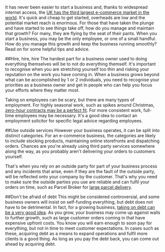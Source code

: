 It has never been easier to start a business and, thanks to widespread internet access, the [UK has the third largest e-commerce market in the world](https://www.statista.com/topics/2333/e-commerce-in-the-united-kingdom/). It's quick and cheap to get started, overheads are low and the potential market reach is enormous. For those that have taken the plunge and have started to see things take off, how do you manage and maintain that growth? For many, they are flying by the seat of their pants. When you start a business, you may be the only employee, or one of a small handful. How do you manage this growth and keep the business running smoothly? Read on for some helpful tips and advice.

##Hire, hire, hire
The hardest part for a business owner used to doing everything themselves will be to not do everything themself. It's important to recognise when you are stretching yourself too thin and risking your reputation on the work you have coming in. When a business grows beyond what can be accomplished by 1 or 2 individuals, you need to recognise your priorities as a business owner and get in people who can help you focus your efforts where they matter most.

Taking on employees can be scary, but there are many types of employment. For highly seasonal work, such as spikes around Christmas, [zero-hour contracts may be a perfect fit](https://www.gov.uk/contract-types-and-employer-responsibilities/zero-hour-contracts). For more consistent work, full-time employees may be necessary. It's a good idea to contact an employment solicitor for specific legal advice regarding employees.

##Use outside services
However your business operates, it can be split into distinct categories. For an e-commerce business, the categories are likely to include stocking products, maintaining online storefronts and dispatching orders. Chances are you're already using third party services somewhere along the way, as you probably aren't delivering your orders to customers yourself.

That's when you rely on an outside party for part of your business process and any incidents that arise, even if they are the fault of the outside party, will be reflected onto your company by the customer. That's why you need to make sure the outside parties you use are reliable and can fulfil your orders on time, such as Parcel Broker for [large parcel delivery](https://parcelbroker.co.uk/).

##Don't be afraid of debt
This might be considered controversial, and some business owners will insist on self-funding everything, but debt does not have to be detrimental. In fact, for a growing business, [taking on debt can be a very good idea](https://www.companydebt.com/articles/why-debt-is-not-always-a-bad-thing-for-your-business/). As you grow, your business may come up against walls to further growth, such as large customer orders coming in that have expensive upfront costs. You know you will earn enough to soon pay for everything, but not in time to meet customer expectations. In cases such as these, acquiring debt as a means to expand operations and fulfil more clients is a good thing. As long as you pay the debt back, you can come out ahead by acquiring debt.
